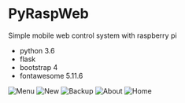 # PyRaspWeb
Simple mobile web control system with raspberry pi

- python 3.6
- flask
- bootstrap 4
- fontawesome 5.11.6

![Menu](https://user-images.githubusercontent.com/6554847/78838770-43bdf300-79cd-11ea-81ec-5aebf028d8f4.png)
![New](https://user-images.githubusercontent.com/6554847/78838788-4b7d9780-79cd-11ea-82e8-a2aa33f6fe57.png)
![Backup](https://user-images.githubusercontent.com/6554847/78838803-546e6900-79cd-11ea-9f48-59ce97c6dbab.png)
![About](https://user-images.githubusercontent.com/6554847/78838813-5afce080-79cd-11ea-8333-4a545a62e751.png)
![Home](https://user-images.githubusercontent.com/6554847/78838823-605a2b00-79cd-11ea-9ae6-cbd12c1fea7e.png)
